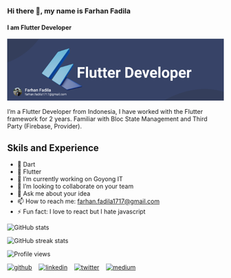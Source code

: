 ### Hi there 👋, my name is Farhan Fadila
#### I am Flutter Developer
![I am Flutter Developer](https://raw.githubusercontent.com/farhanfadila1717/farhanfadila1717/main/Frame%201.png)

I’m a Flutter Developer from Indonesia, I have worked with the Flutter framework for 2 years. Familiar with Bloc State Management and Third Party (Firebase, Provider).

## Skils and Experience
- 🎯 Dart
- 📱 Flutter
- 🔭 I’m currently working on Goyong IT 
- 👯 I’m looking to collaborate on your team 
- 💬 Ask me about your idea 
- 📫 How to reach me: farhan.fadila1717@gmail.com 
- ⚡ Fun fact: I love to react but I hate javascript 


![GitHub stats](https://github-readme-stats.vercel.app/api?username=farhanfadila1717&show_icons=true)  

![GitHub streak stats](https://github-readme-streak-stats.herokuapp.com/?user=farhanfadila1717)  

![Profile views](https://gpvc.arturio.dev/farhanfadila1717)  

[<img src='https://cdn.jsdelivr.net/npm/simple-icons@3.0.1/icons/github.svg' alt='github' height='40'>](https://github.com/farhanfadila1717) &nbsp;&nbsp;   [<img src='https://cdn.jsdelivr.net/npm/simple-icons@3.0.1/icons/linkedin.svg' alt='linkedin' height='40'>](https://www.linkedin.com/in/https://www.linkedin.com/in/farhan-fadila-b4b008186//)  &nbsp;&nbsp; [<img src='https://cdn.jsdelivr.net/npm/simple-icons@3.0.1/icons/twitter.svg' alt='twitter' height='40'>](https://twitter.com/https://twitter.com/farhannfadila) &nbsp;&nbsp;  [<img src='https://cdn.jsdelivr.net/npm/simple-icons@3.0.1/icons/medium.svg' alt='medium' height='40'>](https://t.co/waiLWZXZLZ?amp=1)  

